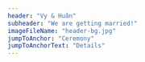 ```yaml
---
header: "Vy & Huân"
subheader: "We are getting married!"
imageFileName: "header-bg.jpg"
jumpToAnchor: "Ceremony"
jumpToAnchorText: "Details"
---
```

